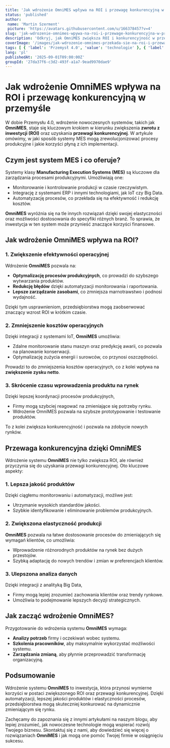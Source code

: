 ```yaml
---
title: 'Jak wdrożenie OmniMES wpływa na ROI i przewagę konkurencyjną w przemyśle'
status: 'published'
author:
 name: 'Martin Szerment'
 picture: 'https://avatars.githubusercontent.com/u/166378457?v=4'
slug: 'jak-wdrozenie-omnimes-wpywa-na-roi-i-przewage-konkurencyjna-w-przemysle'
description: 'Odkryj, jak OmniMES zwiększa ROI i konkurencyjność w przemyśle dzięki nowoczesnym technologiom.'
coverImage: '/images/jak-wdrozenie-omnimes-przekada-sie-na-roi-i-przewage-konkurencyjna-w-przemysle.png'
tags: [ { 'label': 'Przemysł 4.0', 'value': 'technologie' }, { 'label': 'MES', 'value': 'systemy' } ]
lang: 'pl'
publishedAt: '2025-09-01T09:00:00Z'
groupId: '27da37f6-c3d2-493f-a1a7-9ead9970dae9'
---
```

# Jak wdrożenie OmniMES wpływa na ROI i przewagę konkurencyjną w przemyśle

W dobie Przemysłu 4.0, wdrożenie nowoczesnych systemów, takich jak **OmniMES**, staje się kluczowym krokiem w kierunku zwiększenia **zwrotu z inwestycji (ROI)** oraz uzyskania **przewagi konkurencyjnej**. W artykule omówimy, w jaki sposób systemy MES mogą zrewolucjonizować procesy produkcyjne i jakie korzyści płyną z ich implementacji.

## Czym jest system MES i co oferuje?

Systemy klasy **Manufacturing Execution Systems (MES)** są kluczowe dla zarządzania procesami produkcyjnymi. Umożliwiają one:
- Monitorowanie i kontrolowanie produkcji w czasie rzeczywistym.
- Integrację z systemami ERP i innymi technologiami, jak IoT czy Big Data.
- Automatyzację procesów, co przekłada się na efektywność i redukcję kosztów.

**OmniMES** wyróżnia się na tle innych rozwiązań dzięki swojej elastyczności oraz możliwości dostosowania do specyfiki różnych branż. To sprawia, że inwestycja w ten system może przynieść znaczące korzyści finansowe.

## Jak wdrożenie OmniMES wpływa na ROI?

### 1. Zwiększenie efektywności operacyjnej

Wdrożenie **OmniMES** pozwala na:
- **Optymalizację procesów produkcyjnych**, co prowadzi do szybszego wytwarzania produktów.
- **Redukcję błędów** dzięki automatyzacji monitorowania i raportowania.
- **Lepsze zarządzanie zasobami**, co zmniejsza marnotrawstwo i podnosi wydajność.

Dzięki tym usprawnieniom, przedsiębiorstwa mogą zaobserwować znaczący wzrost ROI w krótkim czasie.

### 2. Zmniejszenie kosztów operacyjnych

Dzięki integracji z systemami IoT, **OmniMES** umożliwia:
- Zdalne monitorowanie stanu maszyn oraz predykcję awarii, co pozwala na planowanie konserwacji.
- Optymalizację zużycia energii i surowców, co przynosi oszczędności.

Prowadzi to do zmniejszenia kosztów operacyjnych, co z kolei wpływa na **zwiększenie zysku netto**.

### 3. Skrócenie czasu wprowadzenia produktu na rynek

Dzięki lepszej koordynacji procesów produkcyjnych,
- Firmy mogą szybciej reagować na zmieniające się potrzeby rynku.
- Wdrożenie OmniMES pozwala na szybsze prototypowanie i testowanie produktów.

To z kolei zwiększa konkurencyjność i pozwala na zdobycie nowych rynków.

## Przewaga konkurencyjna dzięki OmniMES

Wdrożenie systemu **OmniMES** nie tylko zwiększa ROI, ale również przyczynia się do uzyskania przewagi konkurencyjnej. Oto kluczowe aspekty:

### 1. Lepsza jakość produktów

Dzięki ciągłemu monitorowaniu i automatyzacji, możliwe jest:
- Utrzymanie wysokich standardów jakości.
- Szybkie identyfikowanie i eliminowanie problemów produkcyjnych.

### 2. Zwiększona elastyczność produkcji

**OmniMES** pozwala na łatwe dostosowanie procesów do zmieniających się wymagań klientów, co umożliwia:
- Wprowadzenie różnorodnych produktów na rynek bez dużych przestojów.
- Szybką adaptację do nowych trendów i zmian w preferencjach klientów.

### 3. Ulepszona analiza danych

Dzięki integracji z analityką Big Data,
- Firmy mogą lepiej zrozumieć zachowania klientów oraz trendy rynkowe.
- Umożliwia to podejmowanie lepszych decyzji strategicznych.

## Jak zacząć wdrożenie OmniMES?

Przygotowanie do wdrożenia systemu **OmniMES** wymaga:
- **Analizy potrzeb** firmy i oczekiwań wobec systemu.
- **Szkolenia pracowników**, aby maksymalnie wykorzystać możliwości systemu.
- **Zarządzania zmianą**, aby płynnie przeprowadzić transformację organizacyjną.

## Podsumowanie

Wdrożenie systemu **OmniMES** to inwestycja, która przynosi wymierne korzyści w postaci zwiększonego ROI oraz przewagi konkurencyjnej. Dzięki automatyzacji, lepszej jakości produktów i elastyczności procesów, przedsiębiorstwa mogą skuteczniej konkurować na dynamicznie zmieniającym się rynku. 

Zachęcamy do zapoznania się z innymi artykułami na naszym blogu, aby lepiej zrozumieć, jak nowoczesne technologie mogą wspierać rozwój Twojego biznesu. Skontaktuj się z nami, aby dowiedzieć się więcej o rozwiązaniach **OmniMES** i jak mogą one pomóc Twojej firmie w osiągnięciu sukcesu.

